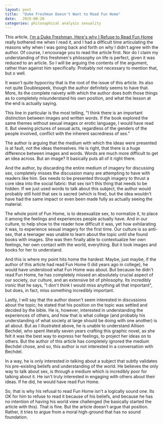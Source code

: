 ```yaml
---
layout: post
title:  "Duke Freshman Doesn't Want to Read Fun Home"
date:   2015-08-28
categories: philosophical analysis sexuality
---
```



This article, [I'm a Duke Freshman, Here's why I Refuse to Read Fun Home](https://www.washingtonpost.com/posteverything/wp/2015/08/25/im-a-duke-freshman-heres-why-i-refused-to-read-fun-home/) really bothered me when I read it, and I had a difficult time articulating the reasons why when I was going back and forth on why I didn't agree with the author. Of course, I encourage you to read the article first. Nor do I claim my understanding of this freshmen's philosophy on life is perfect, given it was reduced to an article. So I will be arguing the contents of the argument, rather than against him specifically. Probably not necessary to mention that, but o well.

It wasn't quite hypocrisy that is the root of the issue of this article. Its also not quite Doublespeek, though the author definitely seems to have that. More, its the complete naivety with which the author does both those things as to completely misunderstand his own position, and what the lesson at the end is actually saying.

This line in particular is the most telling, "I think there is an important distinction between images and written words. If the book explored the same themes without sexual images or erotic language, I would have read it. But viewing pictures of sexual acts, regardless of the genders of the people involved, conflict with the inherent sacredness of sex."

The author is arguing that the medium with which the ideas were presented is at fault, not the ideas themselves. He is right, that there is a huge difference between images and words. Words are much more difficult to get an idea across. But an image? It basically puts all of it right there.

And the author, by discarding the entire medium of imagery for discussing sex, completely misses the discussion many are attempting to have with readers like him. Sex needs to be presented through imagery to thrust a core idea into the social fabric: that sex isn't this thing that needs to be hidden. If we just used words to talk about this subject, the author would probably still hold that sex is sacred (which is fine), but the idea wouldn't have had the same impact or even been made fully as actually seeing the material.

The whole point of Fun Home, is to desexualize sex, to normalize it, to place it among the feelings and experiences people actually have. And in our culture, to help show to the reader how difficult it was, yet how exhilarating it was, to experience sexual imagery for the first time. Our culture is so anti-sex, that a teenager was unable to learn about the topic until she found books with images. She was then finally able to contextualize her own feelings, her own contact with the world, everything. But it took images and books for her to understand.

And this is where my point hits home the hardest: Maybe, just maybe, if the author of this article had read Fun Home (I did years ago in college), he would have understood what Fun Home was about. But because he didn't read Fun Home, he has completely missed an absolutely crucial aspect of our society, our culture, and an extensive bit of philosophy. Its incredibly ironic that he says, "I don't think I would miss anything all that important", but does, in fact, miss something incredibly important.

Lastly, I will say that the author doesn't seem interested in discussions about the topic; he stated that his position on the topic was settled and decided by the bible. He is, however, interested in understanding the experiences of others, and how that is what college (and probably his understanding of what society at large should be doing with one another) is all about. But as I illustrated above, he is unable to understand Allison Bechdel, who spent literally seven years crafting this graphic novel, as she felt it was the best way to express her feelings, to project her ideas on to others. But the author of this article has completely ignored the medium Bechdel chose, and so, this author is not interested in a conversation with Bechdel.

In a way, he is only interested in talking about a subject that subtly validates his pre-existing beliefs and understanding of the world. He believes the only way to talk about sex, is through a medium which is incredibly poor for talking about it. He isn't truly interested in engaging with others about their ideas. If he did, he would have read Fun Home.

So, that is why his refusal to read Fun Home isn't a logically sound one. Its OK for him to refuse to read it because of his beliefs, and because he has no intention of having his world view challenged (he basically started the article with this). That is fine. But the article doesn't argue that position. Rather, it tries to argue from a moral high-ground that has no sound foundation.
